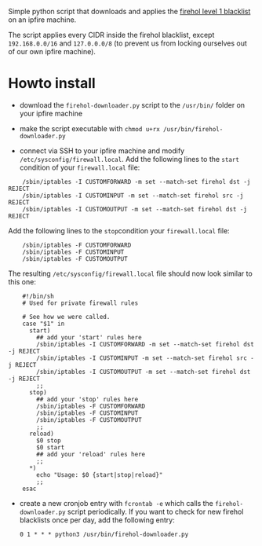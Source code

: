 Simple python script that downloads and applies the [firehol level 1 blacklist](https://iplists.firehol.org/files/firehol_level1.netset) on an ipfire machine.

The script applies every CIDR inside the firehol blacklist, except `192.168.0.0/16` and `127.0.0.0/8` (to prevent us from locking ourselves out of our own ipfire machine).

# Howto install

* download the `firehol-downloader.py` script to the `/usr/bin/` folder on your ipfire machine
* make the script executable with `chmod u+rx /usr/bin/firehol-downloader.py`

* connect via SSH to your ipfire machine and modify `/etc/sysconfig/firewall.local`. 
Add the following lines to the `start` condition of your `firewall.local` file:
```
    /sbin/iptables -I CUSTOMFORWARD -m set --match-set firehol dst -j REJECT
    /sbin/iptables -I CUSTOMINPUT -m set --match-set firehol src -j REJECT
    /sbin/iptables -I CUSTOMOUTPUT -m set --match-set firehol dst -j REJECT
```

Add the following lines to the `stop`condition your `firewall.local` file:
```
    /sbin/iptables -F CUSTOMFORWARD
    /sbin/iptables -F CUSTOMINPUT
    /sbin/iptables -F CUSTOMOUTPUT
```

The resulting `/etc/sysconfig/firewall.local` file should now look similar to this one: 

```
    #!/bin/sh
    # Used for private firewall rules

    # See how we were called.
    case "$1" in
      start)
        ## add your 'start' rules here
        /sbin/iptables -I CUSTOMFORWARD -m set --match-set firehol dst -j REJECT
        /sbin/iptables -I CUSTOMINPUT -m set --match-set firehol src -j REJECT
        /sbin/iptables -I CUSTOMOUTPUT -m set --match-set firehol dst -j REJECT
        ;;
      stop)
        ## add your 'stop' rules here
        /sbin/iptables -F CUSTOMFORWARD
        /sbin/iptables -F CUSTOMINPUT
        /sbin/iptables -F CUSTOMOUTPUT
        ;;
      reload)
        $0 stop
        $0 start
        ## add your 'reload' rules here
        ;;
      *)
        echo "Usage: $0 {start|stop|reload}"
        ;;
    esac
```

* create a new cronjob entry with `fcrontab -e` which calls the `firehol-downloader.py` script periodically. 
  If you want to check for new firehol blacklists once per day, add the following entry: 
  
  `0 1 * * * python3 /usr/bin/firehol-downloader.py`
